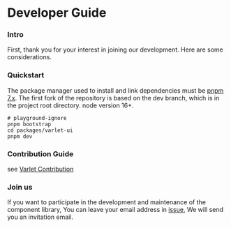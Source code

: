 # Developer Guide

### Intro
First, thank you for your interest in joining our development. Here are some considerations.

### Quickstart
The package manager used to install and link dependencies must be [pnpm 7.x](https://pnpm.io/installation).
The first fork of the repository is based on the dev branch, which is in the project root directory.
node version 16+.

```shell
# playground-ignore
pnpm bootstrap
cd packages/varlet-ui
pnpm dev
```

### Contribution Guide
see [Varlet Contribution](https://github.com/varletjs/varlet/blob/dev/.github/CONTRIBUTING.md)

### Join us

If you want to participate in the development and maintenance of the component library,
You can leave your email address in [issue](https://github.com/varletjs/varlet/issues),
We will send you an invitation email.